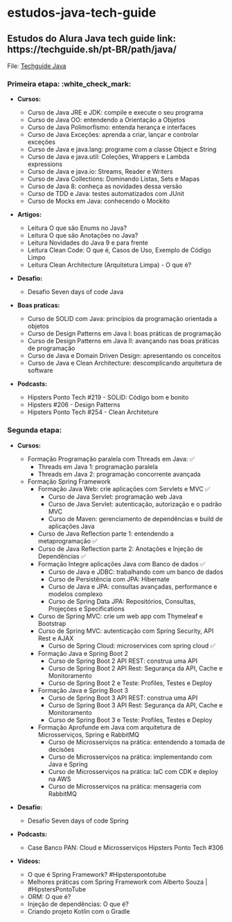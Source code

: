 # estudos-java-tech-guide
<h2>Estudos do Alura Java tech guide link: https://techguide.sh/pt-BR/path/java/</h2>

File:  [Techguide Java](TECHGUIDE.md) 

<h3>Primeira etapa: :white_check_mark: </h3>

- <b>Cursos:</b>
  - Curso de Java JRE e JDK: compile e execute o seu programa                               
  - Curso de Java OO: entendendo a Orientação a Objetos                                     
  - Curso de Java Polimorfismo: entenda herança e interfaces                               
  - Curso de Java Exceções: aprenda a criar, lançar e controlar exceções                   
  - Curso de Java e java.lang: programe com a classe Object e String                       
  - Curso de Java e java.util: Coleções, Wrappers e Lambda expressions                     
  - Curso de Java e java.io: Streams, Reader e Writers                                     
  - Curso de Java Collections: Dominando Listas, Sets e Mapas                               
  - Curso de Java 8: conheça as novidades dessa versão                                  
  - Curso de TDD e Java: testes automatizados com JUnit                                    
  - Curso de Mocks em Java: conhecendo o Mockito                                        
   
  
- <b>Artigos:</b>
  - Leitura O que são Enums no Java?                                                        
  - Leitura O que são Anotações no Java? 
  - Leitura Novidades do Java 9 e para frente                                               
  - Leitura Clean Code: O que é, Casos de Uso, Exemplo de Código Limpo
  - Leitura Clean Architecture (Arquitetura Limpa) - O que é?
  
  
- <b>Desafio:</b>
  - Desafio Seven days of code Java                                                        


- <b>Boas praticas:</b>
  - Curso de SOLID com Java: princípios da programação orientada a objetos                 
  - Curso de Design Patterns em Java I: boas práticas de programação                       
  - Curso de Design Patterns em Java II: avançando nas boas práticas de programação         
  - Curso de Java e Domain Driven Design: apresentando os conceitos                        
  - Curso de Java e Clean Architecture: descomplicando arquitetura de software             


- <b>Podcasts:</b>
  - Hipsters Ponto Tech #219 - SOLID: Código bom e bonito                                  
  - Hipsters #206 - Design Patterns                                                         
  - Hipsters Ponto Tech #254 - Clean Architeture                                            


<h3>Segunda etapa: </h3>

- <b>Cursos:</b>   
  - Formação Programação paralela com Threads em Java:                                  :white_check_mark:
    - Threads em Java 1: programação paralela
    - Threads em Java 2: programação concorrente avançada    
  - Formação Spring Framework
    - Formação Java Web: crie aplicações com Servlets e MVC                              :white_check_mark:  
      - Curso de Java Servlet: programação web Java                                                                       
      - Curso de Java Servlet: autenticação, autorização e o padrão MVC                               
      - Curso de Maven: gerenciamento de dependências e build de aplicações Java           
    - Curso de Java Reflection parte 1: entendendo a metaprogramação                     :white_check_mark:  
    - Curso de Java Reflection parte 2: Anotações e Injeção de Dependências              :white_check_mark:  
    - Formação Integre aplicações Java com Banco de dados                                :white_check_mark:
      - Curso de Java e JDBC: trabalhando com um banco de dados                                   
      - Curso de Persistência com JPA: Hibernate                                         
      - Curso de Java e JPA: consultas avançadas, performance e modelos complexo         
      - Curso de Spring Data JPA: Repositórios, Consultas, Projeções e Specifications                                       
    - Curso de Spring MVC: crie um web app com Thymeleaf e Bootstrap       
    - Curso de Spring MVC: autenticação com Spring Security, API Rest e AJAX
	  - Curso de Spring Cloud: microservices com spring cloud                              :white_check_mark:
    - Formação Java e Spring Boot 2
      - Curso de Spring Boot 2 API REST: construa uma API
      - Curso de Spring Boot 2 API Rest: Segurança da API, Cache e Monitoramento
      - Curso de Spring Boot 2 e Teste: Profiles, Testes e Deploy
    - Formação Java e Spring Boot 3
      - Curso de Spring Boot 3 API REST: construa uma API
      - Curso de Spring Boot 3 API Rest: Segurança da API, Cache e Monitoramento
      - Curso de Spring Boot 3 e Teste: Profiles, Testes e Deploy 
    - Formação Aprofunde em Java com arquitetura de Microsserviços, Spring e RabbitMQ
      - Curso de Microsserviços na prática: entendendo a tomada de decisões
      - Curso de Microsserviços na prática: implementando com Java e Spring
      - Curso de Microsserviços na prática: IaC com CDK e deploy na AWS
      - Curso de Microsserviços na prática: mensageria com RabbitMQ
   
  
- <b>Desafio:</b>
  - Desafio Seven days of code Spring                                                        
       
       
- <b>Podcasts:</b>
  - Case Banco PAN: Cloud e Microsserviços Hipsters Ponto Tech #306
         

- <b>Videos:</b>
  - O que é Spring Framework? #Hipsterspontotube
  - Melhores práticas com Spring Framework com Alberto Souza | #HipstersPontoTube
  - ORM: O que é?
  - Injeção de dependências: O que é?
  - Criando projeto Kotlin com o Gradle

